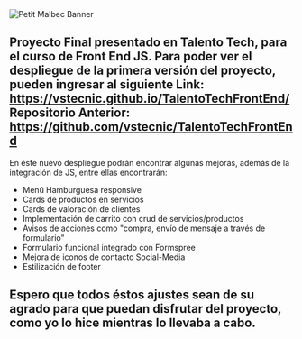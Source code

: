<img src="https://i.imgur.com/8cIHxIT.png" alt="Petit Malbec Banner">

Proyecto Final presentado en Talento Tech, para el curso de Front End JS.
Para poder ver el despliegue de la primera versión del proyecto, pueden ingresar al siguiente Link:
https://vstecnic.github.io/TalentoTechFrontEnd/
Repositorio Anterior:
https://github.com/vstecnic/TalentoTechFrontEnd
--
En éste nuevo despliegue podrán encontrar algunas mejoras, además de la integración de JS, entre ellas encontrarán:
- Menú Hamburguesa responsive
- Cards de productos en servicios
- Cards de valoración de clientes
- Implementación de carrito con crud de servicios/productos
- Avisos de acciones como "compra, envío de mensaje a través de formulario"
- Formulario funcional integrado con Formspree
- Mejora de iconos de contacto Social-Media
- Estilización de footer

Espero que todos éstos ajustes sean de su agrado para que puedan disfrutar del proyecto, como yo lo hice mientras lo llevaba a cabo.
- 
